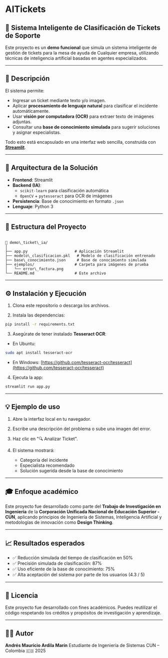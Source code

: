 # AITickets
## 🎯 Sistema Inteligente de Clasificación de Tickets de Soporte

Este proyecto es un **demo funcional** que simula un sistema inteligente de gestión de tickets para la mesa de ayuda de Cualquier empresa, utilizando técnicas de inteligencia artificial basadas en agentes especializados.

---

## 🚀 Descripción

El sistema permite:
- Ingresar un ticket mediante texto y/o imagen.
- Aplicar **procesamiento de lenguaje natural** para clasificar el incidente automáticamente.
- Usar **visión por computadora (OCR)** para extraer texto de imágenes adjuntas.
- Consultar una **base de conocimiento simulada** para sugerir soluciones y asignar especialistas.

Todo esto está encapsulado en una interfaz web sencilla, construida con [**Streamlit**](https://streamlit.io/).

---

## 🧠 Arquitectura de la Solución

- **Frontend**: Streamlit
- **Backend (IA)**:
  - `scikit-learn` para clasificación automática
  - `OpenCV` + `pytesseract` para OCR de imágenes
- **Persistencia**: Base de conocimiento en formato `.json`
- **Lenguaje**: Python 3

---

## 📂 Estructura del Proyecto

```

📁 demo\_ticket\_ia/
│
├── app.py                     # Aplicación Streamlit
├── modelo\_clasificacion.pkl   # Modelo de clasificación entrenado
├── base\_conocimiento.json     # Base de conocimiento simulada
├── ejemplos/                  # Carpeta para imágenes de prueba
│   └── error\_factura.png
└── README.md                  # Este archivo

````

---

## ⚙️ Instalación y Ejecución

1. Clona este repositorio o descarga los archivos.

2. Instala las dependencias:
```bash
pip install -r requirements.txt
````

3. Asegúrate de tener instalado **Tesseract OCR**:

* En Ubuntu:

```bash
sudo apt install tesseract-ocr
```

* En Windows:
  [https://github.com/tesseract-ocr/tesseract](https://github.com/tesseract-ocr/tesseract)

4. Ejecuta la app:

```bash
streamlit run app.py
```

---

## 💡 Ejemplo de uso

1. Abre la interfaz local en tu navegador.
2. Escribe una descripción del problema o sube una imagen del error.
3. Haz clic en "🔍 Analizar Ticket".
4. El sistema mostrará:

   * Categoría del incidente
   * Especialista recomendado
   * Solución sugerida desde la base de conocimiento

---

## 🎓 Enfoque académico

Este proyecto fue desarrollado como parte del **Trabajo de Investigación en Ingeniería** de la **Corporación Unificada Nacional de Educación Superior - CUN**, aplicando principios de Ingeniería de Sistemas, Inteligencia Artificial y metodologías de innovación como **Design Thinking**.

---

## 📈 Resultados esperados

* ✅ Reducción simulada del tiempo de clasificación en 50%
* ✅ Precisión simulada de clasificación: 87%
* ✅ Uso eficiente de la base de conocimiento: 75%
* ✅ Alta aceptación del sistema por parte de los usuarios (4.3 / 5)

---

## 📜 Licencia

Este proyecto fue desarrollado con fines académicos. Puedes reutilizar el código respetando los créditos y propósitos de investigación y aprendizaje.

---

## 👨‍💻 Autor

**Andrés Mauricio Ardila Marín**
Estudiante de Ingeniería de Sistemas
CUN – Colombia 🇨🇴
2025
